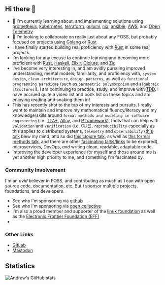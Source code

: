 ## Hi there 👋

- 🌱 I'm currently learning about, and implementing solutions using [prometheus](https://prometheus.io/docs/introduction/overview/), [kubernetes](https://kubernetes.io/), [terraform](https://www.terraform.io/), [pulumi](https://github.com/pulumi/pulumi), [nix](https://nixos.org/), [ansible](https://docs.ansible.com/), [AWS](https://aws.amazon.com/), and [Open Telemetry](https://opentelemetry.io/docs/)
- 👯 I’m looking to collaborate on really just about any FOSS, but probably focused on projects using [Golang](https://go.dev/) or [Rust](https://rust-lang.org)
- I have finally started building real proficiency with [Rust](https://rust-lang.org) in some real projects
- I'm looking for any excuse to continue learning and becoming more proficient with [Rust](https://rust-lang.org), [Haskell](https://www.haskell.org/), [Elixir](https://elixir-lang.org/), [Clojure](https://clojure.org/index), and [Zig](https://ziglang.org)
- I've become very interesting in, and am avidly pursuing improved understanding, mental models, familiarity, and proficiency with, `system design`, `clean architecture`, `design patterns`, as well as `functional programming paradigms` (such as `parametric polymorphism` and `algebraic structures`!). I am continuing to practice, study, and improve with [TDD](https://www.youtube.com/watch?v=EZ05e7EMOLM). I have accrued quite a video list and book list on these topics and am enjoying reading and soaking them in!
- This has recently shot to the top of my interests and pursuits. I really want to maintain and improve my mathematical fluency/literacy and my knowledge/skills around `formal methods and modeling in software engineering` (i.e. [TLA+](https://lamport.azurewebsites.net/tla/tla.html), [Alloy](https://alloytools.org), and [P framework](https://p-org.github.io/P/)), tools that can help with `validation` and `verification` (i.e. [CUE](https://cuelang.org/)), `reproducibility` especially as this applies to distributed systems, `telemetry` and `observability` ([this talk](https://www.cncf.io/online-programs/cncf-on-demand-webinar-understand-your-system-like-never-before/) blew my mind, and so did [this clojure talk](https://youtu.be/8Ab3ArE8W3s), as well as [this formal methods talk](https://www.youtube.com/watch?v=5YjsSDDWFDY), and there are other [fascinating talks/links](https://www.cncf.io/projects/opentelemetry/) to be explored), microservices, DevOps, _and_ writing clean, readable, adaptable code.
- Improving the developer experience for myself and those around me is yet another high priority to me, and something I'm fascinated by.

### Community Involvement

I'm an _avid_ believer in FOSS, and contributing as much as I can with open source code, documentation, etc. But I sponsor multiple projects, foundations, and developers.
  - See who I'm sponsoring via [github](https://github.com/andrew-werdna?tab=sponsoring)
  - See who I'm sponsoring via [open collective](https://opencollective.com/altair-cepheus)
  - I'm also a proud member and supporter of the [linux foundation](https://openprofile.dev/profile/ab7100) as well as the [Electronic Frontier Foundation (EFF)](https://www.eff.org/)
  - 

### Other Links

- [GitLab](https://gitlab.com/ab5717)
- <a rel="me" href="https://mastodon.social/@andrew_the_seeker">Mastodon</a>

## Statistics
![Andrew's GitHub stats](https://github-readme-stats.vercel.app/api?username=andrew-werdna&count_private=true&theme=tokyonight&show_icons=true)
<!--
[![Top Langs](https://github-readme-stats.vercel.app/api/top-langs/?username=andrew-werdna&theme=tokyonight&count_private=true)](https://github.com/anuraghazra/github-readme-stats)
-->

<!--
**andrew-werdna/andrew-werdna** is a ✨ _special_ ✨ repository because its `README.md` (this file) appears on your GitHub profile.

Here are some ideas to get you started:

- 🔭 I’m currently working on ...
- 🌱 I’m currently learning ...
- 👯 I’m looking to collaborate on ...
- 🤔 I’m looking for help with ...
- 💬 Ask me about ...
- 📫 How to reach me: ...
- 😄 Pronouns: ...
- ⚡ Fun fact: ...
-->
